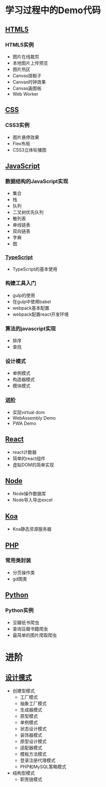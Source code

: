 # 学习过程中的Demo代码
## [HTML5](./HTML5)
### HTML5实例 
* 图片在线裁剪
* 本地图片上传预览
* 图片热区
* Canvas掷骰子
* Canvas时钟效果
* Canvas画图板
* Web Worker

## [CSS](./css3)
### CSS3实例  
* 图片悬停效果
* Flex布局
* CSS3立体轮播图 

## [JavaScript](./JavaScript)  
### 数据结构的JavaScript实现 
* 集合
* 栈
* 队列
* 二叉树优先队列
* 散列表
* 单线链表
* 双向链表
* 字典
* 图

### [TypeScript](./TypeScript)
* TypeScript的基本使用

### 构建工具入门  
* gulp的使用
* 在gulp中使用babel
* webpack基本配置
* webpack配置react开发环境

### 算法的javascript实现  
* 排序
* 查找

### 设计模式  
* 单例模式
* 构造器模式
* 模块模式

### [进阶](./JavaScript/advance)
* 实现virtual dom
* WebAssembly Demo
* PWA Demo

## [React](./React)
* react计数器
* 简单的react组件
* 虚拟DOM的简单实现

## [Node](./Node)
* Node操作数据库
* Node导入导出excel 

## [Koa](./Koa)
* Koa静态资源服务器

## [PHP](./PHP)
### 常用类封装 
* 分页操作类
* gd图类
   
## [Python](./Python/)
### Python实例
* 豆瓣纸书爬虫
* 查询豆瓣书籍爬虫
* 最简单的图片爬取爬虫

# 进阶

## [设计模式](./design-patterns)
* 创建型模式
  * 工厂模式
  * 抽象工厂模式
  * 生成器模式
  * 原型模式
  * 单例模式
  * 状态设计模式
  * 装饰器模式
  * 原型设计模式
  * 适配器模式
  * 模板方法模式
  * 登录注册代理模式
  * PHP和MySQL策略模式
* 结构型模式
  * 职责链模式